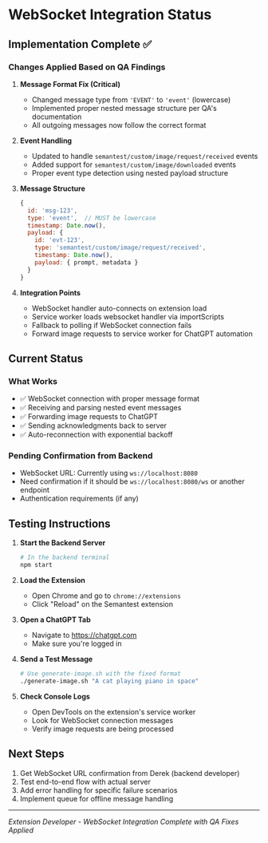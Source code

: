 # WebSocket Integration Status

## Implementation Complete ✅

### Changes Applied Based on QA Findings

1. **Message Format Fix (Critical)**
   - Changed message type from `'EVENT'` to `'event'` (lowercase)
   - Implemented proper nested message structure per QA's documentation
   - All outgoing messages now follow the correct format

2. **Event Handling**
   - Updated to handle `semantest/custom/image/request/received` events
   - Added support for `semantest/custom/image/downloaded` events
   - Proper event type detection using nested payload structure

3. **Message Structure**
   ```javascript
   {
     id: 'msg-123',
     type: 'event',  // MUST be lowercase
     timestamp: Date.now(),
     payload: {
       id: 'evt-123',
       type: 'semantest/custom/image/request/received',
       timestamp: Date.now(),
       payload: { prompt, metadata }
     }
   }
   ```

4. **Integration Points**
   - WebSocket handler auto-connects on extension load
   - Service worker loads websocket handler via importScripts
   - Fallback to polling if WebSocket connection fails
   - Forward image requests to service worker for ChatGPT automation

## Current Status

### What Works
- ✅ WebSocket connection with proper message format
- ✅ Receiving and parsing nested event messages
- ✅ Forwarding image requests to ChatGPT
- ✅ Sending acknowledgments back to server
- ✅ Auto-reconnection with exponential backoff

### Pending Confirmation from Backend
- WebSocket URL: Currently using `ws://localhost:8080`
- Need confirmation if it should be `ws://localhost:8080/ws` or another endpoint
- Authentication requirements (if any)

## Testing Instructions

1. **Start the Backend Server**
   ```bash
   # In the backend terminal
   npm start
   ```

2. **Load the Extension**
   - Open Chrome and go to `chrome://extensions`
   - Click "Reload" on the Semantest extension

3. **Open a ChatGPT Tab**
   - Navigate to https://chatgpt.com
   - Make sure you're logged in

4. **Send a Test Message**
   ```bash
   # Use generate-image.sh with the fixed format
   ./generate-image.sh "A cat playing piano in space"
   ```

5. **Check Console Logs**
   - Open DevTools on the extension's service worker
   - Look for WebSocket connection messages
   - Verify image requests are being processed

## Next Steps

1. Get WebSocket URL confirmation from Derek (backend developer)
2. Test end-to-end flow with actual server
3. Add error handling for specific failure scenarios
4. Implement queue for offline message handling

---
*Extension Developer - WebSocket Integration Complete with QA Fixes Applied*